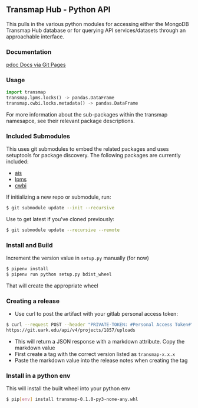 ## Transmap Hub - Python API

This pulls in the various python modules for accessing either the MongoDB Transmap Hub database or for querying API services/datasets through an approachable interface.

### Documentation
[pdoc Docs via Git Pages](https://cast.git-pages.uark.edu/transmap-hub/transmap-python-api/transmap/)

### Usage
```python
import transmap
transmap.lpms.locks() -> pandas.DataFrame
transmap.cwbi.locks.metadata() -> pandas.DataFrame
```
For more information about the sub-packages within the transmap namesapce, see their relevant package descriptions.

### Included Submodules
This uses git submodules to embed the related packages and uses setuptools for package discovery. The following packages are currently included:
- [ais](https://git.uark.edu/cast/transmap-hub/ais-archive "ais-archive")
- [lpms](https://git.uark.edu/cast/transmap-hub/lpms "lpms")
- [cwbi](https://git.uark.edu/cast/transmap-hub/cwbi "cwbi")

If initializing a new repo or submodule, run:
```bash
$ git submodule update --init --recursive
```

Use to get latest if you've cloned previously:
```bash
$ git submodule update --recursive --remote
```

### Install and Build
Increment the version value in `setup.py` manually (for now)
```bash
$ pipenv install
$ pipenv run python setup.py bdist_wheel
```
That will create the appropriate wheel

### Creating a release
- Use curl to post the artifact with your gitlab personal access token:
```bash
$ curl --request POST --header "PRIVATE-TOKEN: #Personal Access Token#" --form file=@dist\transmap-0.1.0-py3-none-any.whl
https://git.uark.edu/api/v4/projects/1857/uploads
```
- This will return a JSON response with a markdown attribute. Copy the markdown value
- First create a tag with the correct version listed as `transmap-x.x.x`
- Paste the markdown value into the release notes when creating the tag

### Install in a python env
This will install the built wheel into your python env
```bash
$ pip[env] install transmap-0.1.0-py3-none-any.whl
```




